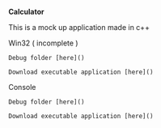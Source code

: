 **Calculator**

This is a mock up application made in c++


Win32 ( incomplete )

	Debug folder [here]()

	Download executable application [here]()


Console

	Debug folder [here]()

	Download executable application [here]()